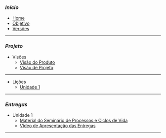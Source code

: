 ### _**Início**_
- [Home](README.md)
- [Objetivo](pages/objetivo.md)
- [Versões](pages/Versoes.md)

----------------------------------------------------
### _**Projeto**_

- Visões
   - [Visão do Produto](pages/Visoes.md)
   - [Visão de Projeto](pages/VisaoProj.md)
----------------------------------------------------

- Lições
   - [Unidade 1](pages/Licoes.md)
----------------------------------------------------
### _**Entregas**_

- Unidade 1 
   - [Material do Seminário de Processos e Ciclos de Vida](pages/SlidesSeminario.md)
   - [Vídeo de Apresentação das Entregas](pages/VideoEntrega.md)
----------------------------------------------------


   
